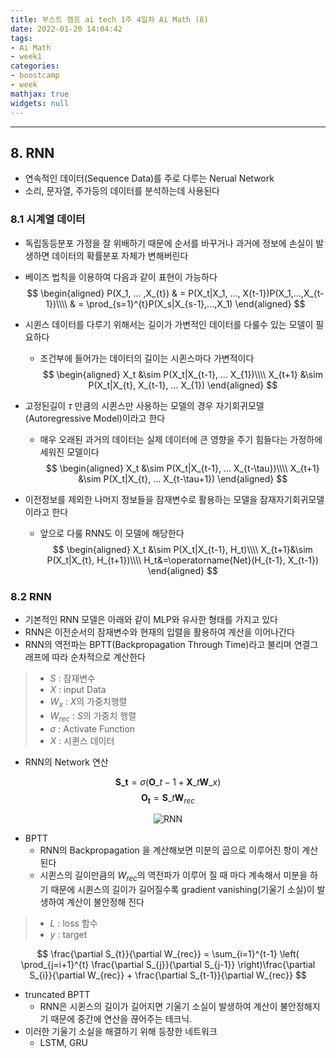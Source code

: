 ```yaml
---
title: 부스트 캠프 ai tech 1주 4일차 Ai Math (8)
date: 2022-01-20 14:04:42
tags:
- Ai Math
- week1
categories:
- boostcamp
- week
mathjax: true
widgets: null
---
```

***
## 8. RNN
* 연속적인 데이터(Sequence Data)를 주로 다루는 Nerual Network
* 소리, 문자열, 주가등의 데이터를 분석하는데 사용된다

### 8.1 시계열 데이터
* 독립동등분포 가정을 잘 위배하기 때문에 순서를 바꾸거나 과거에 정보에 손실이 발생하면 데이터의 확률분포 자체가 변해버린다  
* 베이즈 법칙을 이용하여 다음과 같이 표현이 가능하다
$$
\begin{aligned}
P(X_1, ... ,X_{t}) & = P(X_t|X_1, ..., X{t-1})P(X_1,...,X_{t-1})\\\\
& = \prod_{s=1}^{t}P(X_s|X_{s-1},...,X_1)
\end{aligned}
$$

* 시퀸스 데이터를 다루기 위해서는 길이가 가변적인 데이터를 다룰수 있는 모델이 필요하다
  * 조건부에 들어가는 데이터의 길이는 시퀸스마다 가변적이다
$$
\begin{aligned}
X_t &\sim P(X_t|X_{t-1}, ... X_{1})\\\\
X_{t+1} &\sim P(X_t|X_{t}, X_{t-1}, ... X_{1})
\end{aligned}
$$
* 고정된길이 $\tau$ 만큼의 시퀸스만 사용하는 모델의 경우 자기회귀모델(Autoregressive Model)이라고 한다
  * 매우 오래된 과거의 데이터는 실제 데이터에 큰 영향을 주기 힘들다는 가정하에 세워진 모델이다 
$$
\begin{aligned}
X_t &\sim P(X_t|X_{t-1}, ... X_{t-\tau})\\\\
X_{t+1} &\sim P(X_t|X_{t}, ... X_{t-\tau+1})
\end{aligned}
$$
* 이전정보를 제외한 나머지 정보들을 잠재변수로 활용하는 모델을 잠재자기회귀모델 이라고 한다
  * 앞으로 다룰 RNN도 이 모델에 해당한다
$$
\begin{aligned}
X_t &\sim P(X_t|X_{t-1}, H_t)\\\\
X_{t+1}&\sim P(X_t|X_{t}, H_{t+1})\\\\
H_t&=\operatorname{Net}(H_{t-1}, X_{t-1})
\end{aligned}
$$

### 8.2 RNN
* 기본적인 RNN 모델은 아래와 같이 MLP와 유사한 형태를 가지고 있다
* RNN은 이전순서의 잠재변수와 현재의 입렬을 활용하여 계산을 이어나간다
* RNN의 역전파는 BPTT(Backpropagation Through Time)라고 불리며 연결그래프에 따라 순차적으로 계산한다
>* $S$ : 잠재변수
>* $X$ : input Data
>* $W_x$ : $X$의 가중치행렬
>* $W_{rec}$ : $S$의 가중치 행렬
>* $\sigma$ : Activate Function
>* $X$ : 시퀸스 데이터
* RNN의 Network 연산  

$$
\mathbf{S\_{t}} = \sigma (\mathbf{O}\_{t-1} + \mathbf{X}\_{t}\mathbf{W}\_{x})
$$
$$
\mathbf{O_{t}} = \mathbf{S}\_{t}\mathbf{W}_{rec}
$$


<center>

![RNN](/img/RNN.PNG)

</center>

* BPTT
  * RNN의 Backpropagation 을 계산해보면 미분의 곱으로 이루어진 항이 계산된다
  * 시퀸스의 길이만큼의 $W_{rec}$의 역전파가 이루어 질 때 마다 계속해서 미분을 하기 때문에 시퀸스의 길이가 길어질수록 gradient vanishing(기울기 소실)이 발생하여 계산이 불안정해 진다
>* $L$ : loss 함수
>* $y$ : target

$$
\frac{\partial S_{t}}{\partial W_{rec}} = \sum_{i=1}^{t-1} \left( \prod_{j=i+1}^{t} \frac{\partial S_{j}}{\partial S_{j-1}} \right)\frac{\partial S_{i}}{\partial W_{rec}} + \frac{\partial S_{t-1}}{\partial W_{rec}}
$$

* truncated BPTT
  * RNN은 시퀸스의 길이가 길어지면 기울기 소실이 발생하여 계산이 불안정해지기 때문에 중간에 연산을 끊어주는 테크닉.
* 이러한 기울기 소실을 해결하기 위해 등장한 네트워크
  * LSTM, GRU